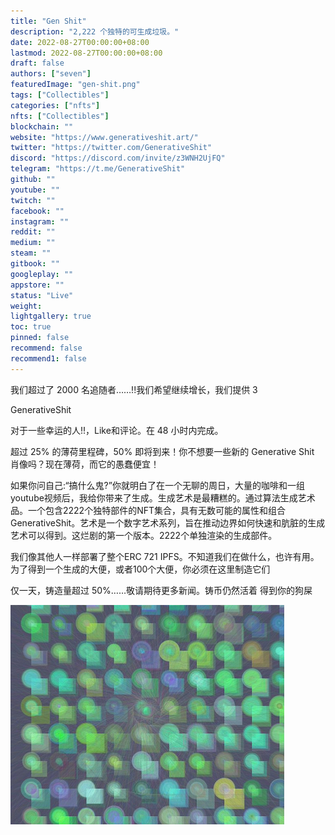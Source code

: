 ```yaml
---
title: "Gen Shit"
description: "2,222 个独特的可生成垃圾。"
date: 2022-08-27T00:00:00+08:00
lastmod: 2022-08-27T00:00:00+08:00
draft: false
authors: ["seven"]
featuredImage: "gen-shit.png"
tags: ["Collectibles"]
categories: ["nfts"]
nfts: ["Collectibles"]
blockchain: ""
website: "https://www.generativeshit.art/"
twitter: "https://twitter.com/GenerativeShit"
discord: "https://discord.com/invite/z3WNH2UjFQ"
telegram: "https://t.me/GenerativeShit"
github: ""
youtube: ""
twitch: ""
facebook: ""
instagram: ""
reddit: ""
medium: ""
steam: ""
gitbook: ""
googleplay: ""
appstore: ""
status: "Live"
weight: 
lightgallery: true
toc: true
pinned: false
recommend: false
recommend1: false
---
```

我们超过了 2000 名追随者……!!我们希望继续增长，我们提供 3

GenerativeShit

对于一些幸运的人!!，Like和评论。在 48 小时内完成。

超过 25% 的薄荷里程碑，50% 即将到来！你不想要一些新的 Generative Shit 肖像吗？现在薄荷，而它的愚蠢便宜！

如果你问自己:“搞什么鬼?”你就明白了在一个无聊的周日，大量的咖啡和一组youtube视频后，我给你带来了生成。生成艺术是最糟糕的。通过算法生成艺术品。一个包含2222个独特部件的NFT集合，具有无数可能的属性和组合GenerativeShit。艺术是一个数字艺术系列，旨在推动边界如何快速和肮脏的生成艺术可以得到。这烂剧的第一个版本。2222个单独渲染的生成部件。

我们像其他人一样部署了整个ERC 721 IPFS。不知道我们在做什么，也许有用。为了得到一个生成的大便，或者100个大便，你必须在这里制造它们

仅一天，铸造量超过 50%……敬请期待更多新闻。铸币仍然活着 得到你的狗屎

![nft](1661542309551.png)